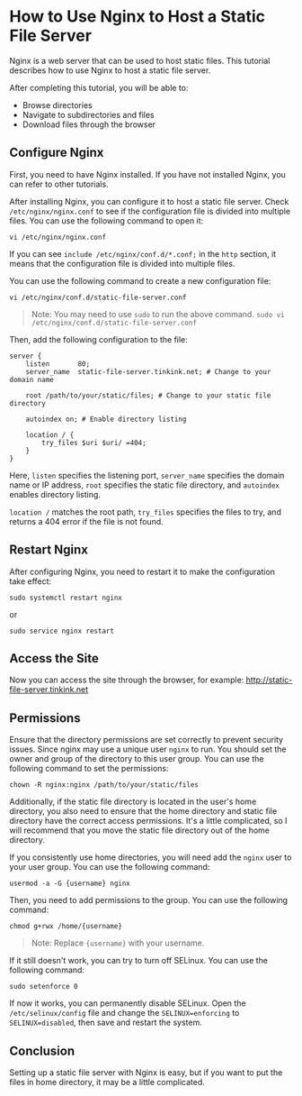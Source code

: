 # How to Use Nginx to Host a Static File Server

Nginx is a web server that can be used to host static files. This tutorial describes how to use Nginx to host a static file server.

After completing this tutorial, you will be able to:

- Browse directories
- Navigate to subdirectories and files
- Download files through the browser

## Configure Nginx

First, you need to have Nginx installed. If you have not installed Nginx, you can refer to other tutorials.

After installing Nginx, you can configure it to host a static file server. Check `/etc/nginx/nginx.conf` to see if the configuration file is divided into multiple files. You can use the following command to open it:

```
vi /etc/nginx/nginx.conf
```

If you can see `include /etc/nginx/conf.d/*.conf;` in the `http` section, it means that the configuration file is divided into multiple files.

You can use the following command to create a new configuration file:

```
vi /etc/nginx/conf.d/static-file-server.conf
```

> Note: You may need to use `sudo` to run the above command. `sudo vi /etc/nginx/conf.d/static-file-server.conf`

Then, add the following configuration to the file:

```
server {
    listen       80;
    server_name  static-file-server.tinkink.net; # Change to your domain name

    root /path/to/your/static/files; # Change to your static file directory

    autoindex on; # Enable directory listing

    location / {
        try_files $uri $uri/ =404;
    }
}
```

Here, `listen` specifies the listening port, `server_name` specifies the domain name or IP address, `root` specifies the static file directory, and `autoindex` enables directory listing.

`location /` matches the root path, `try_files` specifies the files to try, and returns a 404 error if the file is not found.

## Restart Nginx

After configuring Nginx, you need to restart it to make the configuration take effect:

```
sudo systemctl restart nginx
```

or

```
sudo service nginx restart
```

## Access the Site

Now you can access the site through the browser, for example: http://static-file-server.tinkink.net

## Permissions

Ensure that the directory permissions are set correctly to prevent security issues. Since nginx may use a unique user `nginx` to run. You should set the owner and group of the directory to this user group. You can use the following command to set the permissions:

```
chown -R nginx:nginx /path/to/your/static/files
```

Additionally, if the static file directory is located in the user's home directory, you also need to ensure that the home directory and static file directory have the correct access permissions. It's a little complicated, so I will recommend that you move the static file directory out of the home directory.

If you consistently use home directories, you will need add the `nginx` user to your user group. You can use the following command:

```
usermod -a -G {username} nginx
```

Then, you need to add permissions to the group. You can use the following command:

```
chmod g+rwx /home/{username}
```

> Note: Replace `{username}` with your username.

If it still doesn't work, you can try to turn off SELinux. You can use the following command:

```
sudo setenforce 0
```

If now it works, you can permanently disable SELinux. Open the `/etc/selinux/config` file and change the `SELINUX=enforcing` to `SELINUX=disabled`, then save and restart the system.

## Conclusion

Setting up a static file server with Nginx is easy, but if you want to put the files in home directory, it may be a little complicated.
